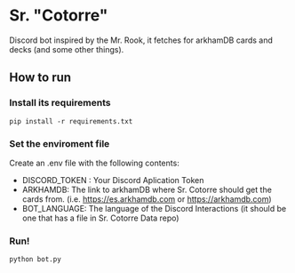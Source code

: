 # Sr. "Cotorre"
Discord bot inspired by the Mr. Rook, it fetches for arkhamDB cards and decks (and some other things).

## How to run

### Install its requirements

    pip install -r requirements.txt

### Set the enviroment file

Create an .env file with the following contents:
    
- DISCORD_TOKEN : Your Discord Aplication Token
- ARKHAMDB: The link to arkhamDB where Sr. Cotorre should get the cards from. (i.e. https://es.arkhamdb.com or https://arkhamdb.com)
- BOT_LANGUAGE: The language of the Discord Interactions (it should be one that has a file in Sr. Cotorre Data repo)

### Run!

    python bot.py


